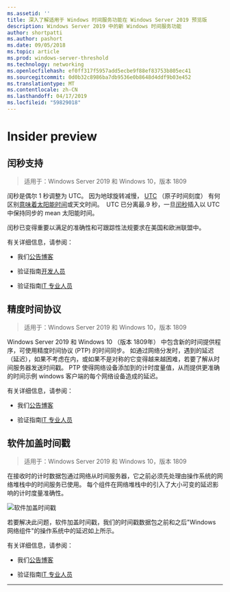 ```yaml
---
ms.assetid: ''
title: 深入了解适用于 Windows 时间服务功能在 Windows Server 2019 预览版
description: Windows Server 2019 中的新 Windows 时间服务功能
author: shortpatti
ms.author: pashort
ms.date: 09/05/2018
ms.topic: article
ms.prod: windows-server-threshold
ms.technology: networking
ms.openlocfilehash: ef0ff317f5957add5ecbe9f88ef83753b805ec41
ms.sourcegitcommit: 0d0b32c8986ba7db9536e0b8648d4ddf9b03e452
ms.translationtype: MT
ms.contentlocale: zh-CN
ms.lasthandoff: 04/17/2019
ms.locfileid: "59829018"
---
```

# <a name="insider-preview"></a>Insider preview 


## <a name="leap-second-support"></a>闰秒支持


>适用于：Windows Server 2019 和 Windows 10，版本 1809

闰秒是偶尔 1 秒调整为 UTC。 因为地球旋转减慢， [UTC](https://en.wikipedia.org/wiki/Coordinated_Universal_Time) （原子时间刻度） 有何区别[意味着太阳能时间](https://en.wikipedia.org/wiki/Solar_time#Mean_solar_time)或天文时间。  UTC 已分离最.9 秒，一旦[闰秒](https://en.wikipedia.org/wiki/Leap_second)插入以 UTC 中保持同步的 mean 太阳能时间。

闰秒已变得重要以满足的准确性和可跟踪性法规要求在美国和欧洲联盟中。

有关详细信息，请参阅：

-  我们[公告博客](https://blogs.technet.microsoft.com/networking/2018/07/18/top10-ws2019-hatime/)

-  验证指南[开发人员](https://aka.ms/Dev-LeapSecond)

-  验证指南[IT 专业人员](https://aka.ms/ITPro-LeapSecond)


## <a name="precision-time-protocol"></a>精度时间协议

>适用于：Windows Server 2019 和 Windows 10，版本 1809

Windows Server 2019 和 Windows 10 （版本 1809年） 中包含新的时间提供程序，可使用精度时间协议 (PTP) 的时间同步。 如通过网络分发时，遇到的延迟 （延迟），如果不考虑在内，或如果不是对称的它变得越来越困难，若要了解从时间服务器发送时间戳。 PTP 使得网络设备添加到的计时度量值，从而提供更准确的时间示例 windows 客户端的每个网络设备造成的延迟。

有关详细信息，请参阅：

-  我们[公告博客](https://blogs.technet.microsoft.com/networking/2018/07/18/top10-ws2019-hatime/)

-  验证指南[IT 专业人员](https://aka.ms/PTPValidation)


## <a name="software-timestamping"></a>软件加盖时间戳

>适用于：Windows Server 2019 和 Windows 10，版本 1809

在接收时的计时数据包通过网络从时间服务器，它之前必须先处理由操作系统的网络堆栈中的时间服务已使用。 每个组件在网络堆栈中的引入了大小可变的延迟影响的计时度量准确性。

![软件加盖时间戳](../media/Windows-Time-Service/software-timestamping.png)

若要解决此问题，软件加盖时间戳，我们的时间戳数据包之前和之后"Windows 网络组件"的操作系统中的延迟如上所示。

有关详细信息，请参阅：

-  我们[公告博客](https://blogs.technet.microsoft.com/networking/2018/07/18/top10-ws2019-hatime/)

-  验证指南[IT 专业人员](https://github.com/Microsoft/SDN/blob/master/FeatureGuide/Validation%20Guide%20-%20RS5%20-%20Software%20Timestamping.docx)



---